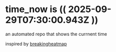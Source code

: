 # time_now is (( 2025-09-29T07:30:00.943Z ))

an automated repo that shows the currnent time

inspired by [breakingheatmap](https://github.com/breakingheatmap/breakingheatmap)